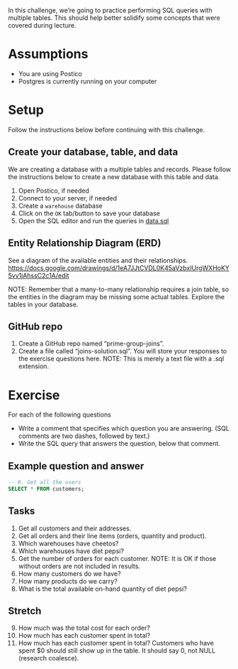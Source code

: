 In this challenge, we’re going to practice performing SQL queries with multiple tables. This should help better solidify some concepts that were covered during lecture.

# Assumptions

* You are using Postico
* Postgres is currently running on your computer

# Setup
Follow the instructions below before continuing with this challenge.

## Create your database, table, and data

We are creating a database with a multiple tables and records. Please follow the instructions below to create a new database with this table and data.

1. Open Postico, if needed
2. Connect to your server, if needed
3. Create a `warehouse` database
4. Click on the `OK` tab/button to save your database
5. Open the SQL editor and run the queries in [data.sql](/data.sql)

## Entity Relationship Diagram (ERD)
See a diagram of the available entities and their relationships. https://docs.google.com/drawings/d/1eA7JJtCVDL0K45aVzbxIUrgWXHoKY5vv1jAhssC2c1A/edit

NOTE: Remember that a many-to-many relationship requires a join table, so the entities in the diagram may be missing some actual tables. Explore the tables in your database.

## GitHub repo
1. Create a GitHub repo named “prime-group-joins”. 
2. Create a file called “joins-solution.sql”. You will store your responses to the exercise questions here. NOTE: This is merely a text file with a .sql extension.

# Exercise

For each of the following questions

* Write a comment that specifies which question you are answering. (SQL comments are two dashes, followed by text.)
* Write the SQL query that answers the question, below that comment.


## Example question and answer

```SQL
-- 0. Get all the users
SELECT * FROM customers;
```

## Tasks
1. Get all customers and their addresses.
2. Get all orders and their line items (orders, quantity and product).
3. Which warehouses have cheetos?
4. Which warehouses have diet pepsi?
5. Get the number of orders for each customer. NOTE: It is OK if those without orders are not included in results.
6. How many customers do we have?
7. How many products do we carry?
8. What is the total available on-hand quantity of diet pepsi?

## Stretch
9. How much was the total cost for each order?
10. How much has each customer spent in total?
11. How much has each customer spent in total? Customers who have spent $0 should still show up in the table. It should say 0, not NULL (research coalesce).